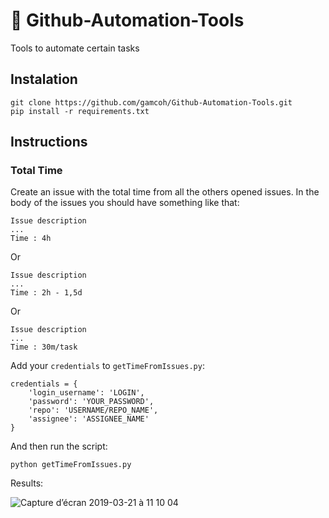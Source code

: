 # 🔧 Github-Automation-Tools
Tools  to automate certain tasks

## Instalation
```
git clone https://github.com/gamcoh/Github-Automation-Tools.git
pip install -r requirements.txt
```

## Instructions
### Total Time
Create an issue with the total time from all the others opened issues.
In the body of the issues you should have something like that:

```
Issue description
...
Time : 4h
```
Or
```
Issue description
...
Time : 2h - 1,5d
```
Or
```     
Issue description
...
Time : 30m/task
```

Add your `credentials` to `getTimeFromIssues.py`:
```
credentials = {
	'login_username': 'LOGIN',
	'password': 'YOUR_PASSWORD',
	'repo': 'USERNAME/REPO_NAME',
	'assignee': 'ASSIGNEE_NAME'
}
```

And then run the script:
```
python getTimeFromIssues.py
```

Results:

![Capture d’écran 2019-03-21 à 11 10 04](https://user-images.githubusercontent.com/18115514/54745486-eb516300-4bc9-11e9-941f-c6184d663104.png)



